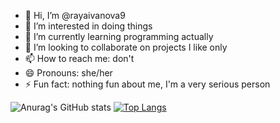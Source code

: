 - 👋 Hi, I’m @rayaivanova9
- 👀 I’m interested in doing things
- 🌱 I’m currently learning programming actually
- 💞️ I’m looking to collaborate on projects I like only
- 📫 How to reach me: don't
- 😄 Pronouns: she/her
- ⚡ Fun fact: nothing fun about me, I'm a very serious person

![Anurag's GitHub stats](https://github-readme-stats.vercel.app/api?username=rayaivanova9&show_icons=true)
[![Top Langs](https://github-readme-stats.vercel.app/api/top-langs/?username=rayaivanova9&layout=compact)](https://github.com/anuraghazra/github-readme-stats)
